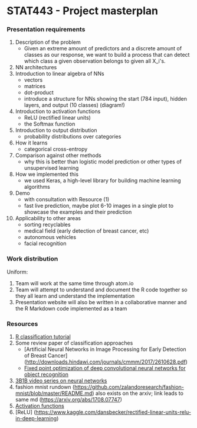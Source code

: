 # STAT443 - Project masterplan

### Presentation requirements

1. Description of the problem
    * Given an extreme amount of predictors and a discrete amount of classes as our response, we want to build a process that can detect which class a given observation belongs to given all X_i's.
1. NN architectures
1. Introduction to linear algebra of NNs
    * vectors
    * matrices
    * dot-product
    * introduce a structure for NNs showing the start (784 input), hidden layers, and output (10 classes) (diagram!)
1. Introduction to activation functions
    * ReLU (rectified linear units)
    * the Softmax function
1. Introduction to output distribution
    * probability distributions over categories
1. How it learns
    * categorical cross-entropy
1. Comparison against other methods
    * why this is better than logistic model prediction or other types of unsupervised learning
1. How we implemented this
    * we used Keras, a high-level library for building machine learning algorithms
1. Demo
    * with consultation with Resource (1)
    * fast live prediction, maybe plot 6-10 images in a single plot to showcase the examples and their prediction
1. Applicability to other areas
    * sorting recyclables
    * medical field (early detection of breast cancer, etc)
    * autonomous vehicles
    * facial recognition
### Work distribution
Uniform:

1. Team will work at the same time through atom.io
1. Team will attempt to understand and document the R code together so they all learn and understand the implementation
1. Presentation website will also be written in a collaborative manner and the R Markdown code implemented as a team

### Resources

1. [R classification tutorial](https://cran.r-project.org/web/packages/keras/vignettes/tutorial_basic_classification.html)
1. Some review paper of classification approaches
    * [Artificial Neural Networks in Image Processing for Early Detection of Breast Cancer] (http://downloads.hindawi.com/journals/cmmm/2017/2610628.pdf)
    * [Fixed point optimization of deep convolutional neural networks for object recognition](https://ieeexplore.ieee.org/abstract/document/7178146)
1. [3B1B video series on neural networks](https://www.youtube.com/watch?v=aircAruvnKk&list=PLZHQObOWTQDNU6R1_67000Dx_ZCJB-3pi)
1. fashion mnist rundown (https://github.com/zalandoresearch/fashion-mnist/blob/master/README.md) also exists on the arxiv; link leads to same md (https://arxiv.org/abs/1708.07747)
1. [Activation functions](https://towardsdatascience.com/activation-functions-neural-networks-1cbd9f8d91d6)
1. [ReLU] (https://www.kaggle.com/dansbecker/rectified-linear-units-relu-in-deep-learning)
